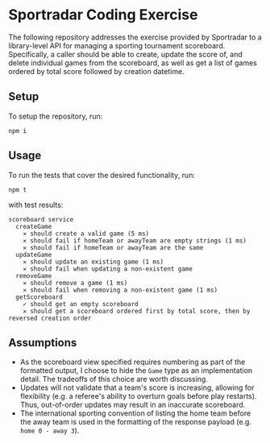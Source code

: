# Sportradar Coding Exercise

The following repository addresses the exercise provided by Sportradar to a library-level API for managing a sporting tournament scoreboard. Specifically, a caller should be able to create, update the score of, and delete individual games from the scoreboard, as well as get a list of games ordered by total score followed by creation datetime.

## Setup

To setup the repository, run:
```
npm i
```

## Usage

To run the tests that cover the desired functionality, run:
```
npm t
```

with test results:
```
scoreboard service
  createGame
    ✕ should create a valid game (5 ms)
    ✕ should fail if homeTeam or awayTeam are empty strings (1 ms)
    ✕ should fail if homeTeam or awayTeam are the same
  updateGame
    ✕ should update an existing game (1 ms)
    ✕ should fail when updating a non-existent game
  removeGame
    ✕ should remove a game (1 ms)
    ✕ should fail when removing a non-existent game (1 ms)
  getScoreboard
    ✓ should get an empty scoreboard
    ✕ should get a scoreboard ordered first by total score, then by reversed creation order
```

## Assumptions

- As the scoreboard view specified requires numbering as part of the formatted output, I choose to hide the `Game` type as an implementation detail. The tradeoffs of this choice are worth discussing.
- Updates will not validate that a team's score is increasing, allowing for flexibility (e.g. a referee's ability to overturn goals before play restarts). Thus, out-of-order updates may result in an inaccurate scoreboard. 
- The international sporting convention of listing the home team before the away team is used in the formatting of the response payload (e.g. `home 0 - away 3`).